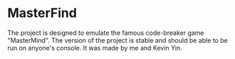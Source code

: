 # MasterFind 

The project is designed to emulate the famous code-breaker game "MasterMind". The version of the project is stable and should be able to be run on anyone's console. It was made by me and Kevin Yin.
